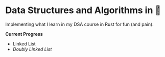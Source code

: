 # Data Structures and Algorithms in 🦀

Implementing what I learn in my DSA course in Rust for fun (and pain).

**Current Progress**
- Linked List
- *Doubly Linked List*